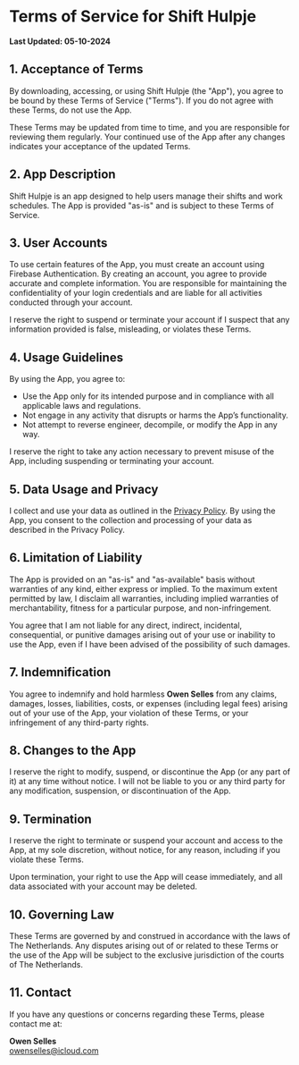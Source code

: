 # Terms of Service for Shift Hulpje

**Last Updated: 05-10-2024**

## 1. Acceptance of Terms

By downloading, accessing, or using Shift Hulpje (the "App"), you agree to be bound by these Terms of Service ("Terms"). If you do not agree with these Terms, do not use the App.

These Terms may be updated from time to time, and you are responsible for reviewing them regularly. Your continued use of the App after any changes indicates your acceptance of the updated Terms.

## 2. App Description

Shift Hulpje is an app designed to help users manage their shifts and work schedules. The App is provided "as-is" and is subject to these Terms of Service.

## 3. User Accounts

To use certain features of the App, you must create an account using Firebase Authentication. By creating an account, you agree to provide accurate and complete information. You are responsible for maintaining the confidentiality of your login credentials and are liable for all activities conducted through your account.

I reserve the right to suspend or terminate your account if I suspect that any information provided is false, misleading, or violates these Terms.

## 4. Usage Guidelines

By using the App, you agree to:

- Use the App only for its intended purpose and in compliance with all applicable laws and regulations.
- Not engage in any activity that disrupts or harms the App’s functionality.
- Not attempt to reverse engineer, decompile, or modify the App in any way.

I reserve the right to take any action necessary to prevent misuse of the App, including suspending or terminating your account.

## 5. Data Usage and Privacy

I collect and use your data as outlined in the [Privacy Policy](#). By using the App, you consent to the collection and processing of your data as described in the Privacy Policy.

## 6. Limitation of Liability

The App is provided on an "as-is" and "as-available" basis without warranties of any kind, either express or implied. To the maximum extent permitted by law, I disclaim all warranties, including implied warranties of merchantability, fitness for a particular purpose, and non-infringement.

You agree that I am not liable for any direct, indirect, incidental, consequential, or punitive damages arising out of your use or inability to use the App, even if I have been advised of the possibility of such damages.

## 7. Indemnification

You agree to indemnify and hold harmless **Owen Selles** from any claims, damages, losses, liabilities, costs, or expenses (including legal fees) arising out of your use of the App, your violation of these Terms, or your infringement of any third-party rights.

## 8. Changes to the App

I reserve the right to modify, suspend, or discontinue the App (or any part of it) at any time without notice. I will not be liable to you or any third party for any modification, suspension, or discontinuation of the App.

## 9. Termination

I reserve the right to terminate or suspend your account and access to the App, at my sole discretion, without notice, for any reason, including if you violate these Terms.

Upon termination, your right to use the App will cease immediately, and all data associated with your account may be deleted.

## 10. Governing Law

These Terms are governed by and construed in accordance with the laws of The Netherlands. Any disputes arising out of or related to these Terms or the use of the App will be subject to the exclusive jurisdiction of the courts of The Netherlands.

## 11. Contact

If you have any questions or concerns regarding these Terms, please contact me at:

**Owen Selles**  
[owenselles@icloud.com](mailto:owenselles@icloud.com)
